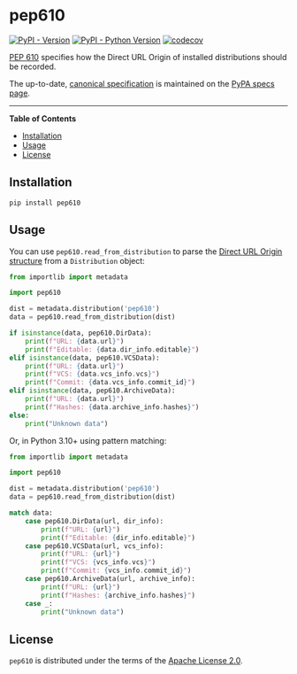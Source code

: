# pep610

[![PyPI - Version](https://img.shields.io/pypi/v/pep610.svg)](https://pypi.org/project/pep610)
[![PyPI - Python Version](https://img.shields.io/pypi/pyversions/pep610.svg)](https://pypi.org/project/pep610)
[![codecov](https://codecov.io/gh/edgarrmondragon/pep610/graph/badge.svg?token=6W1M6P9LYI)](https://codecov.io/gh/edgarrmondragon/pep610)

[PEP 610][pep610] specifies how the Direct URL Origin of installed distributions should be recorded.

The up-to-date, [canonical specification][pep610-pypa] is maintained on the [PyPA specs page][pypa-specs].

-----

**Table of Contents**

- [Installation](#installation)
- [Usage](#usage)
- [License](#license)

## Installation

```console
pip install pep610
```

## Usage

You can use `pep610.read_from_distribution` to parse the [Direct URL Origin structure][pep610-structure] from a `Distribution` object:

```python
from importlib import metadata

import pep610

dist = metadata.distribution('pep610')
data = pep610.read_from_distribution(dist)

if isinstance(data, pep610.DirData):
    print(f"URL: {data.url}")
    print(f"Editable: {data.dir_info.editable}")
elif isinstance(data, pep610.VCSData):
    print(f"URL: {data.url}")
    print(f"VCS: {data.vcs_info.vcs}")
    print(f"Commit: {data.vcs_info.commit_id}")
elif isinstance(data, pep610.ArchiveData):
    print(f"URL: {data.url}")
    print(f"Hashes: {data.archive_info.hashes}")
else:
    print("Unknown data")
```

Or, in Python 3.10+ using pattern matching:

```python
from importlib import metadata

import pep610

dist = metadata.distribution('pep610')
data = pep610.read_from_distribution(dist)

match data:
    case pep610.DirData(url, dir_info):
        print(f"URL: {url}")
        print(f"Editable: {dir_info.editable}")
    case pep610.VCSData(url, vcs_info):
        print(f"URL: {url}")
        print(f"VCS: {vcs_info.vcs}")
        print(f"Commit: {vcs_info.commit_id}")
    case pep610.ArchiveData(url, archive_info):
        print(f"URL: {url}")
        print(f"Hashes: {archive_info.hashes}")
    case _:
        print("Unknown data")
```

## License

`pep610` is distributed under the terms of the [Apache License 2.0](LICENSE).

[pep610]: https://www.python.org/dev/peps/pep-0610/
[pep610-pypa]: https://packaging.python.org/en/latest/specifications/direct-url/#direct-url
[pep610-structure]: https://packaging.python.org/en/latest/specifications/direct-url-data-structure/
[pypa-specs]: https://packaging.python.org/en/latest/specifications/
